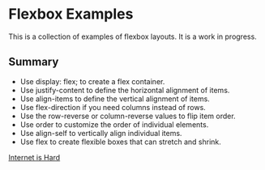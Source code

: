 # Flexbox Examples
This is a collection of examples of flexbox layouts. It is a work in progress.


## Summary
* Use display: flex; to create a flex container.
* Use justify-content to define the horizontal alignment of items.
* Use align-items to define the vertical alignment of items.
* Use flex-direction if you need columns instead of rows.
* Use the row-reverse or column-reverse values to flip item order.
* Use order to customize the order of individual elements.
* Use align-self to vertically align individual items.
* Use flex to create flexible boxes that can stretch and shrink.

[Internet is Hard](https://www.internetingishard.com/html-and-css/flexbox/)